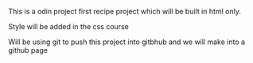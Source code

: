 This is a odin project first recipe project which will be built in html only.

Style will be added in the css course

Will be using git to push this project into gitbhub and we will make into a github page
